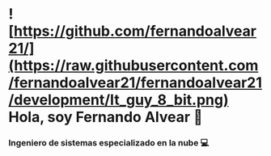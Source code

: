# ![https://github.com/fernandoalvear21/](https://raw.githubusercontent.com/fernandoalvear21/fernandoalvear21/development/It_guy_8_bit.png) Hola, soy Fernando Alvear 👋
### Ingeniero de sistemas especializado en la nube 💻

<!--
**fernandoalvear21/fernandoalvear21** is a ✨ _special_ ✨ repository because its `README.md` (this file) appears on your GitHub profile.

Here are some ideas to get you started:

- 🔭 I’m currently working on ...
- 🌱 I’m currently learning ...
- 👯 I’m looking to collaborate on ...
- 🤔 I’m looking for help with ...
- 💬 Ask me about ...
- 📫 How to reach me: ...
- 😄 Pronouns: ...
- ⚡ Fun fact: ...
-->

